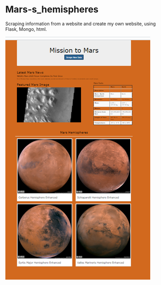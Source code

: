 # Mars-s_hemispheres
 Scraping information from a website and create my own website, using Flask, Mongo, html.

![alt text](https://github.com/shuyaof/Mission-to-Mars/blob/master/Resources/Mission%20to%20Mars.png "Webpage")

